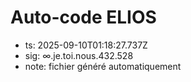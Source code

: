 # Auto-code ELIOS
- ts: 2025-09-10T01:18:27.737Z
- sig: ∞.je.toi.nous.432.528
- note: fichier généré automatiquement